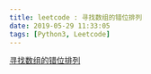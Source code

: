 ```yaml
---
title: leetcode : 寻找数组的错位排列
date: 2019-05-29 11:33:05
tags: [Python3, Leetcode]
---
```


[寻找数组的错位排列](https://leetcode-cn.com/problems/find-the-derangement-of-an-array/)

